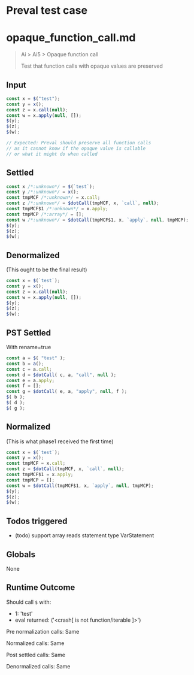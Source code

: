 # Preval test case

# opaque_function_call.md

> Ai > Ai5 > Opaque function call
>
> Test that function calls with opaque values are preserved

## Input

`````js filename=intro
const x = $("test");
const y = x();
const z = x.call(null);
const w = x.apply(null, []);
$(y);
$(z);
$(w);

// Expected: Preval should preserve all function calls
// as it cannot know if the opaque value is callable
// or what it might do when called
`````


## Settled


`````js filename=intro
const x /*:unknown*/ = $(`test`);
const y /*:unknown*/ = x();
const tmpMCF /*:unknown*/ = x.call;
const z /*:unknown*/ = $dotCall(tmpMCF, x, `call`, null);
const tmpMCF$1 /*:unknown*/ = x.apply;
const tmpMCP /*:array*/ = [];
const w /*:unknown*/ = $dotCall(tmpMCF$1, x, `apply`, null, tmpMCP);
$(y);
$(z);
$(w);
`````


## Denormalized
(This ought to be the final result)

`````js filename=intro
const x = $(`test`);
const y = x();
const z = x.call(null);
const w = x.apply(null, []);
$(y);
$(z);
$(w);
`````


## PST Settled
With rename=true

`````js filename=intro
const a = $( "test" );
const b = a();
const c = a.call;
const d = $dotCall( c, a, "call", null );
const e = a.apply;
const f = [];
const g = $dotCall( e, a, "apply", null, f );
$( b );
$( d );
$( g );
`````


## Normalized
(This is what phase1 received the first time)

`````js filename=intro
const x = $(`test`);
const y = x();
const tmpMCF = x.call;
const z = $dotCall(tmpMCF, x, `call`, null);
const tmpMCF$1 = x.apply;
const tmpMCP = [];
const w = $dotCall(tmpMCF$1, x, `apply`, null, tmpMCP);
$(y);
$(z);
$(w);
`````


## Todos triggered


- (todo) support array reads statement type VarStatement


## Globals


None


## Runtime Outcome


Should call `$` with:
 - 1: 'test'
 - eval returned: ('<crash[ <ref> is not function/iterable ]>')

Pre normalization calls: Same

Normalized calls: Same

Post settled calls: Same

Denormalized calls: Same
